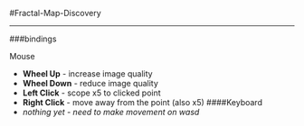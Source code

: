 #Fractal-Map-Discovery

---

###bindings 

Mouse
-  **Wheel Up** - increase image quality
-  **Wheel Down** - reduce image quality
-  **Left Click** - scope x5 to clicked point
-  **Right Click** - move away from the point (also x5)
####Keyboard
-  _nothing yet - need to make movement on wasd_